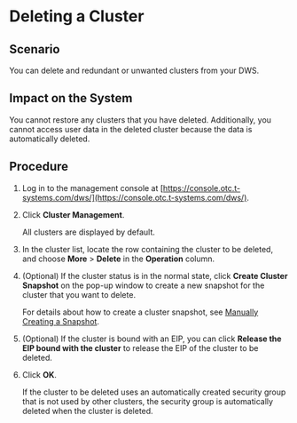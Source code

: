 # Deleting a Cluster<a name="dws_01_0025"></a>

## Scenario<a name="section43782126162722"></a>

You can delete and redundant or unwanted clusters from your DWS.

## Impact on the System<a name="section6977716114930"></a>

You cannot restore any clusters that you have deleted. Additionally, you cannot access user data in the deleted cluster because the data is automatically deleted.

## Procedure<a name="section13594386114220"></a>

1.  Log in to the management console at  [https://console.otc.t-systems.com/dws/](https://console.otc.t-systems.com/dws/).
2.  Click  **Cluster Management**.

    All clusters are displayed by default.

3.  In the cluster list, locate the row containing the cluster to be deleted, and choose  **More**  \>  **Delete**  in the  **Operation**  column.
4.  \(Optional\) If the cluster status is in the normal state, click  **Create Cluster Snapshot**  on the pop-up window to create a new snapshot for the cluster that you want to delete.

    For details about how to create a cluster snapshot, see  [Manually Creating a Snapshot](manually-creating-a-snapshot.md).

5.  \(Optional\) If the cluster is bound with an EIP, you can click  **Release the EIP bound with the cluster**  to release the EIP of the cluster to be deleted.
6.  Click  **OK**.

    If the cluster to be deleted uses an automatically created security group that is not used by other clusters, the security group is automatically deleted when the cluster is deleted.


